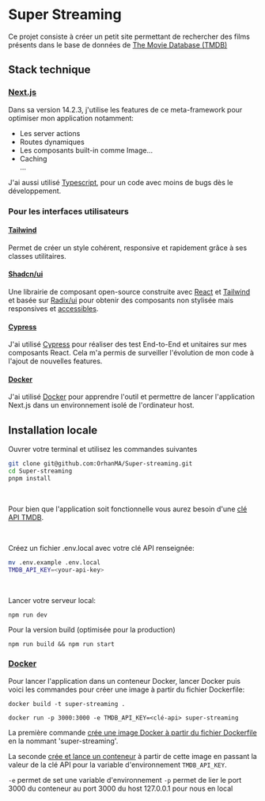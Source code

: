 # Super Streaming

Ce projet consiste à créer un petit site permettant de rechercher des films présents dans le base de données de [The Movie Database (TMDB)](https://www.themoviedb.org/)

## Stack technique

### [Next.js](https://nextjs.org/)

Dans sa version 14.2.3, j'utilise les features de ce meta-framework pour optimiser mon application notamment:

- Les server actions
- Routes dynamiques
- Les composants built-in comme Image...
- Caching
  <br>
  ...

J'ai aussi utilisé [Typescript](https://www.typescriptlang.org/), pour un code avec moins de bugs dès le développement.

### Pour les interfaces utilisateurs

#### [Tailwind](https://tailwindcss.com/)

Permet de créer un style cohérent, responsive et rapidement grâce à ses classes utilitaires.

#### [Shadcn/ui](https://ui.shadcn.com/)

Une librairie de composant open-source construite avec [React](https://react.dev/) et [Tailwind](https://tailwindcss.com/) et basée sur [Radix/ui](https://www.radix-ui.com/) pour obtenir des composants non stylisée mais responsives et [accessibles](https://www.radix-ui.com/primitives/docs/overview/accessibility).

#### [Cypress](https://www.cypress.io/)

J'ai utilisé [Cypress](https://www.cypress.io/) pour réaliser des test End-to-End et unitaires sur mes composants React. Cela m'a permis de surveiller l'évolution de mon code à l'ajout de nouvelles features.

#### [Docker](https://www.docker.com/)

J'ai utilisé [Docker](https://www.docker.com/) pour apprendre l'outil et permettre de lancer l'application Next.js dans un environnement isolé de l'ordinateur host.

## Installation locale

Ouvrer votre terminal et utilisez les commandes suivantes

```bash
git clone git@github.com:OrhanMA/Super-streaming.git
cd Super-streaming
pnpm install
```

<br/>

Pour bien que l'application soit fonctionnelle vous aurez besoin d'une [clé API TMDB](https://developer.themoviedb.org/docs/getting-started).

<br/>

Créez un fichier .env.local avec votre clé API renseignée:

```bash
mv .env.example .env.local
TMDB_API_KEY=<your-api-key>
```

<br/>

Lancer votre serveur local:

```
npm run dev
```

Pour la version build (optimisée pour la production)

```
npm run build && npm run start
```

### [Docker](https://www.docker.com/)

Pour lancer l'application dans un conteneur Docker, lancer Docker puis voici les commandes pour créer une image à partir du fichier Dockerfile:

```
docker build -t super-streaming .

docker run -p 3000:3000 -e TMDB_API_KEY=<clé-api> super-streaming
```

La première commande [crée une image Docker à partir du fichier Dockerfile](https://docs.docker.com/reference/cli/docker/image/build/) en la nommant 'super-streaming'.

La seconde [crée et lance un conteneur](https://docs.docker.com/reference/cli/docker/container/run/) à partir de cette image en passant la valeur de la clé API pour la variable d'environnement `TMDB_API_KEY`.

`-e` permet de set une variable d'environnement
`-p` permet de lier le port 3000 du conteneur au port 3000 du host 127.0.0.1 pour nous en local
